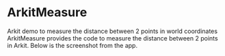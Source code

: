 # ArkitMeasure
Arkit demo to measure the distance between 2 points in world coordinates
ArkitMeasure provides the code to measure the distance between 2 points in Arkit. Below is the screenshot from the app.



